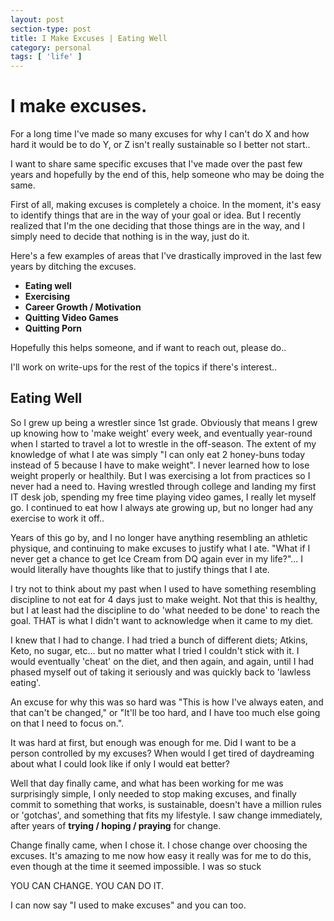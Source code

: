 ```yaml
---
layout: post
section-type: post
title: I Make Excuses | Eating Well
category: personal
tags: [ 'life' ]
---
```


# I make excuses.

For a long time I've made so many excuses for why I can't do X and how hard it would be to do Y, or Z isn't really sustainable so I better not start..

I want to share same specific excuses that I've made over the past few years and hopefully by the end of this, help someone who may be doing the same.

First of all, making excuses is completely a choice. In the moment, it's easy to identify things that are in the way of your goal or idea. But I recently realized that I'm the one deciding that those things are in the way, and I simply need to decide that nothing is in the way, just do it.

Here's a few examples of areas that I've drastically improved in the last few years by ditching the excuses.
- **Eating well**
- **Exercising**
- **Career Growth / Motivation**
- **Quitting Video Games**
- **Quitting Porn**

Hopefully this helps someone, and if want to reach out, please do..

I'll work on write-ups for the rest of the topics if there's interest..

## Eating Well
So I grew up being a wrestler since 1st grade. Obviously that means I grew up knowing how to 'make weight' every week, and eventually year-round when I started to travel a lot to wrestle in the off-season. The extent of my knowledge of what I ate was simply "I can only eat 2 honey-buns today instead of 5 because I have to make weight". I never learned how to lose weight properly or healthily. But I was exercising a lot from practices so I never had a need to. Having wrestled through college and landing my first IT desk job, spending my free time playing video games, I really let myself go. I continued to eat how I always ate growing up, but no longer had any exercise to work it off..

Years of this go by, and I no longer have anything resembling an athletic physique, and continuing to make excuses to justify what I ate. "What if I never get a chance to get Ice Cream from DQ again ever in my life?"... I would literally have thoughts like that to justify things that I ate.

I try not to think about my past when I used to have something resembling discipline to not eat for 4 days just to make weight. Not that this is healthy, but I at least had the discipline to do 'what needed to be done' to reach the goal. THAT is what I didn't want to acknowledge when it came to my diet.

I knew that I had to change. I had tried a bunch of different diets; Atkins, Keto, no sugar, etc... but no matter what I tried I couldn't stick with it. I would eventually 'cheat' on the diet, and then again, and again, until I had phased myself out of taking it seriously and was quickly back to 'lawless eating'.

An excuse for why this was so hard was "This is how I've always eaten, and that can't be changed," or "It'll be too hard, and I have too much else going on that I need to focus on.".

It was hard at first, but enough was enough for me. Did I want to be a person controlled by my excuses? When would I get tired of daydreaming about what I could look like if only I would eat better?

Well that day finally came, and what has been working for me was surprisingly simple, I only needed to stop making excuses, and finally commit to something that works, is sustainable, doesn't have a million rules or 'gotchas', and something that fits my lifestyle. I saw change immediately, after years of **trying / hoping / praying** for change.

Change finally came, when I chose it. I chose change over choosing the excuses. It's amazing to me now how easy it really was for me to do this, even though at the time it seemed impossible. I was so stuck

YOU CAN CHANGE. YOU CAN DO IT.

I can now say "I used to make excuses" and you can too.
